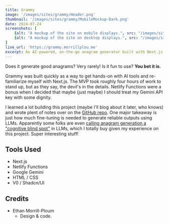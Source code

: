 ```yaml
---
title: Grammy
image: '/images/sites/grammy/Header.png'
thumbnail: '/images/sites/grammy/MobileMockup-Dark.png'
date: 2024-07-24
screenshots: [
    {alt: "A mockup of the site on mobile displays.", src: "/images/sites/grammy/MobileMockup-Dark.png"},
    {alt: "A mockup of the site on desktop displays.", src: "/images/sites/grammy/DesktopMockup-Dark.png"}
]
live_url: 'https://grammy.morrillplou.me'
excerpt: An AI-powered, on-the-go anagram generator built with Next.js and Google Gemini.
---
```


Does it generate good anagrams? Very rarely! Is it fun to use? **You bet it is.**

Grammy was built quickly as a way to get hands-on with AI tools and re-familiarize myself with Next.js. The MVP took roughly four hours of work to stand up, but as they say, the devil's in the details. Netlify Functions were a bonus when I decided that maybe (just maybe) I should treat my Gemini API key with some dignity.

I learned a lot building this project (maybe I'll blog about it later, who knows) and wrote plent of notes over on the [GitHub repo](https://github.com/morrilet/grammy). One major takeaway is just how much fine-tuning is needed to generate reliable outputs using LLMs. Apparently some folks are even [calling anagram generation a "cognitive blind spot"](https://www.researchgate.net/publication/372611886_Large_Language_Models_are_Extremely_Bad_at_Creating_Anagrams) in LLMs, which I totally buy given my experience on this project. Super interesting stuff!

## Tools Used

* Next.js
* Netlify Functions
* Google Gemini
* HTML / CSS
* V0 / Shadcn/UI

## Credits

* Ethan Morrill-Ploum
    * Design & code.